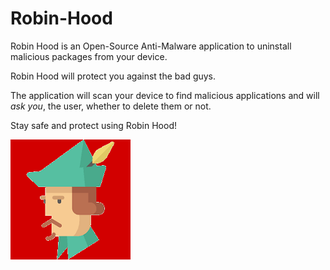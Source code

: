 # Robin-Hood
Robin Hood is an Open-Source Anti-Malware application to uninstall malicious packages from your device.

Robin Hood will protect you against the bad guys.

The application will scan your device to find malicious applications and will *ask you*, the user, whether to delete them or not.

Stay safe and protect using Robin Hood!

![alt text](https://github.com/r0binh00d31337/Robin-Hood/blob/master/app/src/main/res/mipmap_3/ic_launc.png)
